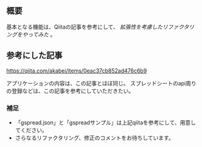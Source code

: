 ## 概要
基本となる機能は、Qiitaの記事を参考にして、 *拡張性を考慮したリファクタリングをやってみた* 。

## 参考にした記事
https://qiita.com/akabei/items/0eac37cb852ad476c6b9

アプリケーションの内容は、この記事とほぼ同じ。
スプレッドシートのapi周りの登録などは、この記事を参考にしていただきたい。

### 補足
- 「gspread.json」と「gspreadサンプル」は上記qiitaを参考にして、用意してください。
- さらなるリファクタリング、修正のコメントをお待ちしています。